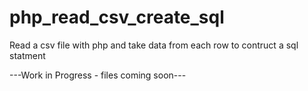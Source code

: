 # php_read_csv_create_sql
Read a csv file with php and take data from each row to contruct a sql statment

---Work in Progress - files coming soon---
